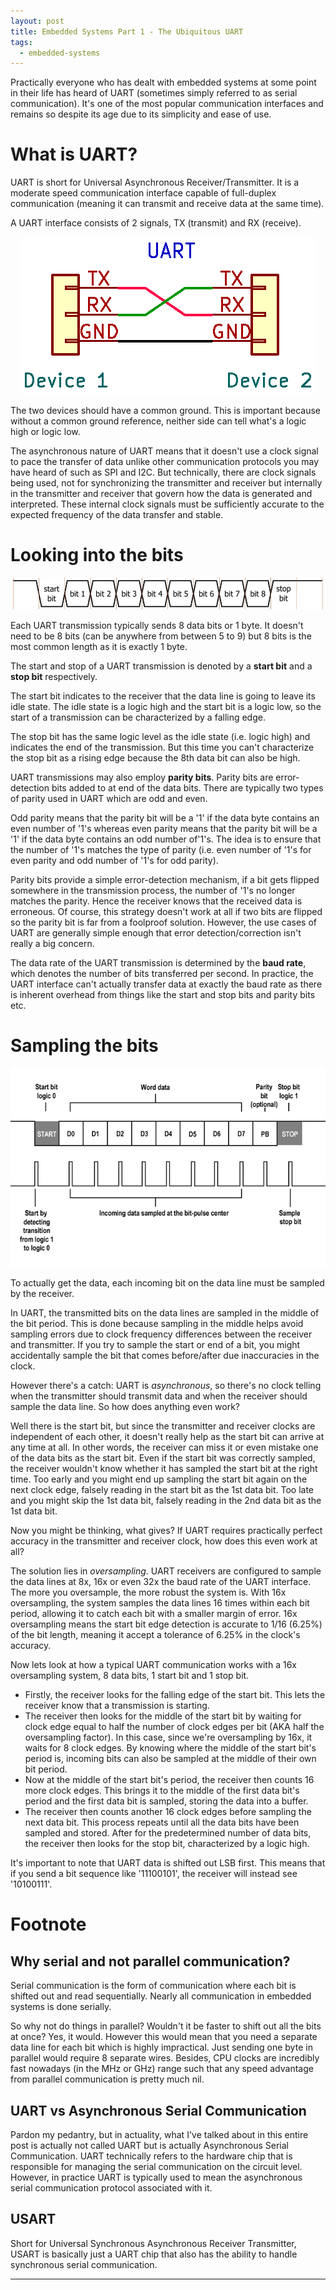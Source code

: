 ```yaml
---
layout: post
title: Embedded Systems Part 1 - The Ubiquitous UART
tags:
  - embedded-systems
---
```


Practically everyone who has dealt with embedded systems at some point in their life has heard of UART (sometimes simply referred to as serial communication). It's one of the most popular communication interfaces and remains so despite its age due to its simplicity and ease of use.

# What is UART?
UART is short for Universal Asynchronous Receiver/Transmitter. It is a moderate speed communication interface capable of full-duplex communication (meaning it can transmit and receive data at the same time). 

A UART interface consists of 2 signals, TX (transmit) and RX (receive). 

<p align="center">
  <img src="/assets/UART.webp">
</p>

The two devices should have a common ground. This is important because without a common ground reference, neither side can tell what's a logic high or logic low. 


The asynchronous nature of UART means that it doesn't use a clock signal to pace the transfer of data unlike other communication protocols you may have heard of such as SPI and I2C. But technically, there are clock signals being used, not for synchronizing the transmitter and receiver but internally in the transmitter and receiver that govern how the data is generated and interpreted. These internal clock signals must be sufficiently accurate to the expected frequency of the data transfer and stable. 

# Looking into the bits
<p align="center">
  <img src="/assets/uart_bit.webp">
</p>

Each UART transmission typically sends 8 data bits or 1 byte. It doesn't need to be 8 bits (can be anywhere from between 5 to 9) but 8 bits is the most common length as it is exactly 1 byte.

The start and stop of a UART transmission is denoted by a **start bit** and a **stop bit** respectively. 

The start bit indicates to the receiver that the data line is going to leave its idle state. The idle state is a logic high and the start bit is a logic low, so the start of a transmission can be characterized by a falling edge. 

The stop bit has the same logic level as the idle state (i.e. logic high) and indicates the end of the transmission. But this time you can't characterize the stop bit as a rising edge because the 8th data bit can also be high. 

UART transmissions may also employ **parity bits**. Parity bits are error-detection bits added to at end of the data bits. There are typically two types of parity used in UART which are odd and even.

Odd parity means that the parity bit will be a '1' if the data byte contains an even number of '1's whereas even parity means that the parity bit will be a '1' if the data byte contains an odd number of'1's. The idea is to ensure that the number of '1's matches the type of parity (i.e. even number of '1's for even parity and odd number of '1's for odd parity). 

Parity bits provide a simple error-detection mechanism, if a bit gets flipped somewhere in the transmission process, the number of '1's no longer matches the parity. Hence the receiver knows that the received data is erroneous. Of course, this strategy doesn't work at all if two bits are flipped so the parity bit is far from a foolproof solution. However, the use cases of UART are generally simple enough that error detection/correction isn't really a big concern.

The data rate of the UART transmission is determined by the **baud rate**, which denotes the number of bits transferred per second. In practice, the UART interface can't actually transfer data at exactly the baud rate as there is inherent overhead from things like the start and stop bits and parity bits etc. 

# Sampling the bits
<p align="center">
  <img src="/assets/uart_sample.png">
</p>

To actually get the data, each incoming bit on the data line must be sampled by the receiver. 

In UART, the transmitted bits on the data lines are sampled in the middle of the bit period. This is done because sampling in the middle helps avoid sampling errors due to clock frequency differences between the receiver and transmitter. If you try to sample the start or end of a bit, you might accidentally sample the bit that comes before/after due inaccuracies in the clock.

However there's a catch: UART is *asynchronous*, so there's no clock telling when the transmitter should transmit data and when the receiver should sample the data line. So how does anything even work?

Well there is the start bit, but since the transmitter and receiver clocks are independent of each other, it doesn't really help as the start bit can arrive at any time at all. In other words, the receiver can miss it or even mistake one of the data bits as the start bit. Even if the start bit was correctly sampled, the receiver wouldn't know whether it has sampled the start bit at the right time. Too early and you might end up sampling the start bit again on the next clock edge, falsely reading in the start bit as the 1st data bit. Too late and you might skip the 1st data bit, falsely reading in the 2nd data bit as the 1st data bit. 

Now you might be thinking, what gives? If UART requires practically perfect accuracy in the transmitter and receiver clock, how does this even work at all?

The solution lies in *oversampling*. UART receivers are configured to sample the data lines at 8x, 16x or even 32x the baud rate of the UART interface. The more you oversample, the more robust the system is. With 16x oversampling, the system samples the data lines 16 times within each bit period, allowing it to catch each bit with a smaller margin of error. 16x oversampling means the start bit edge detection is accurate to 1/16 (6.25%) of the bit length, meaning it accept a tolerance of 6.25% in the clock's accuracy. 

Now lets look at how a typical UART communication works with a 16x oversampling system, 8 data bits, 1 start bit and 1 stop bit. 
- Firstly, the receiver looks for the falling edge of the start bit. This lets the receiver know that a transmission is starting.
- The receiver then looks for the middle of the start bit by waiting for clock edge equal to half the number of clock edges per bit (AKA half the oversampling factor). In this case, since we're oversampling by 16x, it waits for 8 clock edges. By knowing where the middle of the start bit's period is, incoming bits can also be sampled at the middle of their own bit period. 
- Now at the middle of the start bit's period, the receiver then counts 16 more clock edges. This brings it to the middle of the first data bit's period and the first data bit is sampled, storing the data into a buffer.
- The receiver then counts another 16 clock edges before sampling the next data bit. This process repeats until all the data bits have been sampled and stored. After for the predetermined number of data bits, the receiver then looks for the stop bit, characterized by a logic high.

It's important to note that UART data is shifted out LSB first. This means that if you send a bit sequence like '11100101', the receiver will instead see '10100111'. 

# Footnote
## Why serial and not parallel communication?
Serial communication is the form of communication where each bit is shifted out and read sequentially. Nearly all communication in embedded systems is done serially. 

So why not do things in parallel? Wouldn't it be faster to shift out all the bits at once? Yes, it would. However this would mean that you need a separate data line for each bit which is highly impractical. Just sending one byte in parallel would require 8 separate wires. Besides, CPU clocks are incredibly fast nowadays (in the MHz or GHz) range such that any speed advantage from parallel communication is pretty much nil. 

## UART vs Asynchronous Serial Communication
Pardon my pedantry, but in actuality, what I've talked about in this entire post is actually not called UART but is actually Asynchronous Serial Communication. UART technically refers to the hardware chip that is responsible for managing the serial communication on the circuit level. However, in practice UART is typically used to mean the asynchronous serial communication protocol associated with it. 

## USART
Short for Universal Synchronous Asynchronous Receiver Transmitter, USART is basically just a UART chip that also has the ability to handle synchronous serial communication.

---
